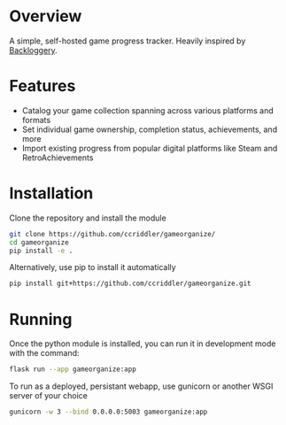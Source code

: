 # Overview
A simple, self-hosted game progress tracker. Heavily inspired by [Backloggery](https://backloggery.com/).

# Features
- Catalog your game collection spanning across various platforms and formats
- Set individual game ownership, completion status, achievements, and more
- Import existing progress from popular digital platforms like Steam and RetroAchievements

# Installation

Clone the repository and install the module
```bash
git clone https://github.com/ccriddler/gameorganize/
cd gameorganize
pip install -e .
```

Alternatively, use pip to install it automatically
```bash
pip install git+https://github.com/ccriddler/gameorganize.git
```

# Running
Once the python module is installed, you can run it in development mode with the command:
```bash
flask run --app gameorganize:app
```

To run as a deployed, persistant webapp, use gunicorn or another WSGI server of your choice
```bash
gunicorn -w 3 --bind 0.0.0.0:5003 gameorganize:app
```
